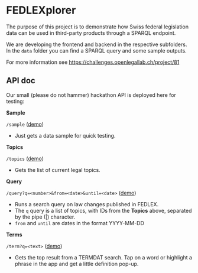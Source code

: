 # FEDLEXplorer

The purpose of this project is to demonstrate how Swiss federal legislation data can be used in third-party products through a SPARQL endpoint.

We are developing the frontend and backend in the respective subfolders.
In the `data` folder you can find a SPARQL query and some sample outputs.

For more information see https://challenges.openlegallab.ch/project/81

## API doc

Our small (please do not hammer) hackathon API is deployed here for testing:

**Sample**

`/sample` ([demo](http://fedlexplorer.openlegallab.ch/sample))

- Just gets a data sample for quick testing.

**Topics**

`/topics` ([demo](http://fedlexplorer.openlegallab.ch/topics))

- Gets the list of current legal topics.

**Query**

`/query?q=<number>&from=<date>&until=<date>` ([demo](http://fedlexplorer.openlegallab.ch/query?q=235&from=2023-09-01))

- Runs a search query on law changes published in FEDLEX.
- The `q` query is a list of topics, with IDs from the **Topics** above, separated by the pipe (|) character.
- `from` and `until` are dates in the format YYYY-MM-DD

**Terms**

`/term?q=<text>` ([demo](http://fedlexplorer.openlegallab.ch/term?q=UVEK))

- Gets the top result from a TERMDAT search. Tap on a word or highlight a phrase in the app and get a little definition pop-up.
